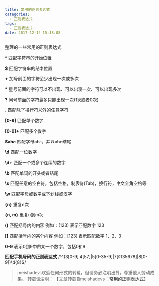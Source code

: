 ```yaml
---
title: 常用的正则表达式
categories:
  - 正则表达式
tags:
  - 正则表达式
date: 2017-12-13 15:18:08
---
```


整理的一些常用的正则表达式
<!--more-->


**^** 匹配字符串的开始位置

**$** 匹配字符串的结束位置

**+** 加号前面的字符至少出现一次或多次

<strong>*</strong> 星号前面的字符可以不出现、可以出现一次、可以出现多次

**?** 问号前面的字符最多只能出现一次(1次或者0次)

**.** 匹配除了换行符以外的任意字符

**[0-9]** 匹配单个数字

**[0-9]+** 匹配多个数字

**$abc** 匹配字母abc，并以abc结尾

**\d** 匹配一位数字

**\d+** 匹配一个或多个连续的数字

**\b** 匹配单词的开头或者结尾

**\s** 匹配任意的空白符，包括空格，制表符(Tab)，换行符，中文全角空格等

**\w** 匹配字母或数字或下划线或汉字

**{n}** 重复n次

**{n, m}** 重复n到m次

**()** 匹配括号内的内容 例如：(123) 表示匹配数字 123

**[]** 匹配括号内的某个内容 例如：[123] 表示匹配数字 1、2、3

**0-9** 表示0到9中的某一个数字，包括0和9

**匹配手机号码的正则表达式** /^1(3[0-9]|4[57]|5[0-35-9]|7[0135678]|8[0-9])\d{8}$/

> meishadevs欢迎任何形式的转载，但请务必注明出处，尊重他人劳动成果。
转载请注明： 【文章转载自meishadevs：[常用的正则表达式](http://meishadevs.com/blog/%E5%B8%B8%E7%94%A8%E7%9A%84%E6%AD%A3%E5%88%99%E8%A1%A8%E8%BE%BE%E5%BC%8F/)】